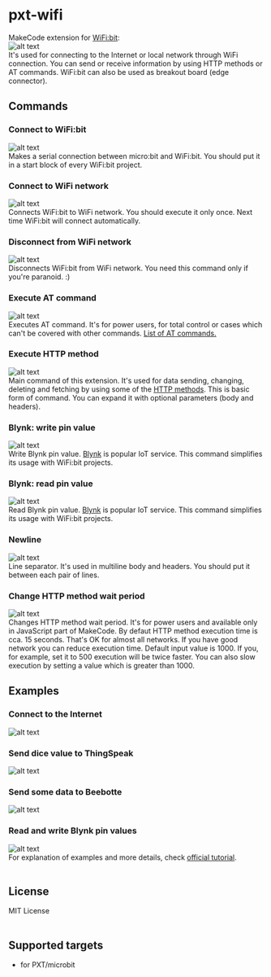 # pxt-wifi
MakeCode extension for [WiFi:bit](https://e-radionica.com/en/wifi-bit.html):
<br/>
![alt text](icon.png "WiFi:bit")
<br/>
It's used for connecting to the Internet or local network through WiFi connection. You can send or receive information by using HTTP methods or AT commands. WiFi:bit can also be used as breakout board (edge connector).
<br/>
## Commands
### Connect to WiFi:bit
![alt text](/images/01%20-%20connectToWiFiBit.png "connectToWiFiBit()")
<br/>
Makes a serial connection between micro:bit and WiFi:bit. You should put it in a start block of every WiFi:bit project.
<br/>
### Connect to WiFi network
![alt text](/images/02%20-%20connectToWiFiNetwork.png "connectToWiFiNetwork()")
<br/>
Connects WiFi:bit to WiFi network. You should execute it only once. Next time WiFi:bit will connect automatically.
<br/>
### Disconnect from WiFi network
![alt text](/images/03%20-%20disconnectFromWifiNetwork.png "disconnectFromWifiNetwork()")
<br/>
Disconnects WiFi:bit from WiFi network. You need this command only if you're paranoid. :)
<br/>
### Execute AT command
![alt text](/images/04%20-%20executeAtCommand.png "executeAtCommand()")
<br/>
Executes AT command. It's for power users, for total control or cases which can't be covered with other commands. [List of AT commands.](https://room-15.github.io/blog/2015/03/26/esp8266-at-command-reference/)
<br/>
### Execute HTTP method
![alt text](/images/05%20-%20executeHttpMethod.png "executeHttpMethod()")
<br/>
Main command of this extension. It's used for data sending, changing, deleting and fetching by using some of the [HTTP methods](https://www.tutorialspoint.com/http/http_methods.htm). This is basic form of command. You can expand it with optional parameters (body and headers).
<br/>
### Blynk: write pin value
![alt text](/images/06%20-%20writePinValue.png "writePinValue()")
<br/>
Write Blynk pin value. [Blynk](https://blynk.io/) is popular IoT service. This command simplifies its usage with WiFi:bit projects.
<br/>
### Blynk: read pin value
![alt text](/images/07%20-%20readPinValue.png "readPinValue()")
<br/>
Read Blynk pin value. [Blynk](https://blynk.io/) is popular IoT service. This command simplifies its usage with WiFi:bit projects.
<br/>
### Newline
![alt text](/images/08%20-%20newline.png "newline()")
<br/>
Line separator. It's used in multiline body and headers. You should put it between each pair of lines.
<br/>
### Change HTTP method wait period
![alt text](/images/09%20-%20changeHttpMethodWaitPeriod.png "changeHttpMethodWaitPeriod()")
<br/>
Changes HTTP method wait period. It's for power users and available only in JavaScript part of MakeCode. By defaut HTTP method execution time is cca. 15 seconds. That's OK for almost all networks. If you have good network you can reduce execution time. Default input value is 1000. If you, for example, set it to 500 execution will be twice faster. You can also slow execution by setting a value which is greater than 1000.
<br/>
## Examples
### Connect to the Internet
![alt text](/images/example1.png "Connect to the Internet")
<br/>
### Send dice value to ThingSpeak
![alt text](/images/example2.png "Send dice value to ThingSpeak")
<br/>
### Send some data to Beebotte
![alt text](/images/example3.png "Send some data to Beebotte")
<br/>
### Read and write Blynk pin values
![alt text](/images/example4.png "Read and write Blynk pin values")
<br/>
For explanation of examples and more details, check [official tutorial](https://e-radionica.com/en/blog/using-wifibit-with-the-official-makecode-extension-pxt-wifibit/).
<br/>
<br/>
## License
MIT License
<br/>
<br/>
## Supported targets

* for PXT/microbit

